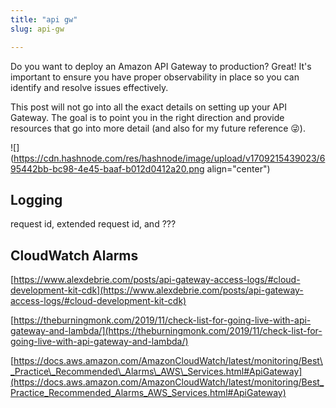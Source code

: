 ```yaml
---
title: "api gw"
slug: api-gw

---
```


Do you want to deploy an Amazon API Gateway to production? Great! It's important to ensure you have proper observability in place so you can identify and resolve issues effectively.

This post will not go into all the exact details on setting up your API Gateway. The goal is to point you in the right direction and provide resources that go into more detail (and also for my future reference 😜).

![](https://cdn.hashnode.com/res/hashnode/image/upload/v1709215439023/695442bb-bc98-4e45-baaf-b012d0412a20.png align="center")

## Logging

request id, extended request id, and ???

## CloudWatch Alarms

[https://www.alexdebrie.com/posts/api-gateway-access-logs/#cloud-development-kit-cdk](https://www.alexdebrie.com/posts/api-gateway-access-logs/#cloud-development-kit-cdk)

[https://theburningmonk.com/2019/11/check-list-for-going-live-with-api-gateway-and-lambda/](https://theburningmonk.com/2019/11/check-list-for-going-live-with-api-gateway-and-lambda/)

[https://docs.aws.amazon.com/AmazonCloudWatch/latest/monitoring/Best\_Practice\_Recommended\_Alarms\_AWS\_Services.html#ApiGateway](https://docs.aws.amazon.com/AmazonCloudWatch/latest/monitoring/Best_Practice_Recommended_Alarms_AWS_Services.html#ApiGateway)